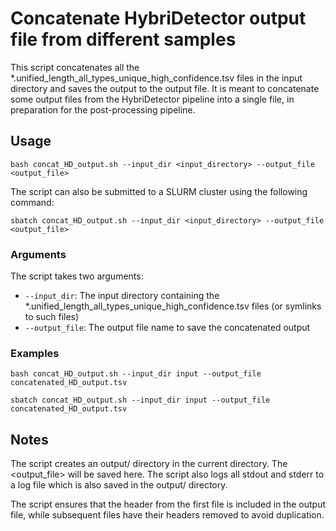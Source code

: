 # Concatenate HybriDetector output file from different samples

This script concatenates all the *.unified_length_all_types_unique_high_confidence.tsv files in the input directory and saves the output to the output file. It is meant to concatenate some output files from the HybriDetector pipeline into a single file, in preparation for the post-processing pipeline. 

## Usage

`bash concat_HD_output.sh --input_dir <input_directory> --output_file <output_file>`

The script can also be submitted to a SLURM cluster using the following command:

`sbatch concat_HD_output.sh --input_dir <input_directory> --output_file <output_file>`

### Arguments

The script takes two arguments:

- `--input_dir`: The input directory containing the *.unified_length_all_types_unique_high_confidence.tsv files (or symlinks to such files)
- `--output_file`: The output file name to save the concatenated output

### Examples

`bash concat_HD_output.sh --input_dir input --output_file concatenated_HD_output.tsv`

`sbatch concat_HD_output.sh --input_dir input --output_file concatenated_HD_output.tsv`

## Notes

The script creates an output/ directory in the current directory. 
The <output_file> will be saved here. 
The script also logs all stdout and stderr to a log file which is also saved in the output/ directory. 

The script ensures that the header from the first file is included in the output file, while subsequent files have their headers removed to avoid duplication.

